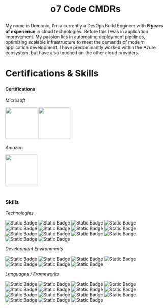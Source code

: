 # <p align="center"> o7 Code CMDRs</p>
###
My name is Domonic, I'm a currently a DevOps Build Engineer with **6 years of experience** in cloud technologies. Before this I was in application improvement.  My passion lies in automating deployment pipelines, optimizing scalable infrastructure to meet the demands of modern application development.  I have predominantly worked within the Azure ecosystem, but have also touched on the other cloud providers.
###
# Certifications & Skills
###
#### Certifications
*Microsoft*<p>
<img src="https://learn.microsoft.com/en-us/media/learn/certification/badges/microsoft-certified-fundamentals-badge.svg?branch=main" width="100" height="100"> <img src="https://learn.microsoft.com/en-us/media/learn/certification/badges/microsoft-certified-associate-badge.svg?branch=main" width="100" height="100"> <p>
*Amazon*<p>
<img src="https://images.credly.com/size/340x340/images/2784d0d8-327c-406f-971e-9f0e15097003/image.png" width="100" height="100">
#
### Skills
*Technologies*<p>
![Static Badge](https://img.shields.io/badge/Ansible-36454F?style=plastic&logo=Ansible) ![Static Badge](https://img.shields.io/badge/Azure-36454F?style=plastic&logo=Microsoft-Azure) ![Static Badge](https://img.shields.io/badge/Azure%20DevOps-36454F?style=plastic&logo=Azure%20Devops) ![Static Badge](https://img.shields.io/badge/Docker-36454F?style=plastic&logo=Docker) ![Static Badge](https://img.shields.io/badge/GitHub-36454F?style=plastic&logo=Github) ![Static Badge](https://img.shields.io/badge/Jenkins-36454F?style=plastic&logo=Jenkins) ![Static Badge](https://img.shields.io/badge/Kubernetes-36454F?style=plastic&logo=Kubernetes) ![Static Badge](https://img.shields.io/badge/Oracle-36454F?style=plastic&logo=Oracle) ![Static Badge](https://img.shields.io/badge/Postgresql-36454F?style=plastic&logo=Postgresql)
 ![Static Badge](https://img.shields.io/badge/SonarQube-36454F?style=plastic&logo=SonarQube) ![Static Badge](https://img.shields.io/badge/SonarCloud-36454F?style=plastic&logo=SonarCloud) ![Static Badge](https://img.shields.io/badge/SonarLint-36454F?style=plastic&logo=SonarLint) ![Static Badge](https://img.shields.io/badge/Terraform-36454F?style=plastic&logo=Terraform) ![Static Badge](https://img.shields.io/badge/VirtualBox-36454F?style=plastic&logo=VirtualBox) <p>
*Development Environments*<p>
![Static Badge](https://img.shields.io/badge/Android%20Studio-36454F?style=plastic&logo=android%20studio) ![Static Badge](https://img.shields.io/badge/IntelliJ%20IDEA-36454F?style=plastic&logo=IntelliJIDEA) ![Static Badge](https://img.shields.io/badge/Linux-36454F?style=plastic&logo=Linux) ![Static Badge](https://img.shields.io/badge/PowerShell%20ISE-36454F?style=plastic&logo=powershell) ![Static Badge](https://img.shields.io/badge/VSCode-36454F?style=plastic&logo=visual-studio-code) ![Static Badge](https://img.shields.io/badge/Visual%20Studio-36454F?style=plastic&logo=visual-studio) ![Static Badge](https://img.shields.io/badge/Windows%2011-36454F?style=plastic&logo=Windows11) <p>
*Languages / Frameworks*<p>
![Static Badge](https://img.shields.io/badge/Angular-36454F?style=plastic&logo=angular) ![Static Badge](https://img.shields.io/badge/Bash-36454F?style=plastic&logo=gnu-bash) ![Static Badge](https://img.shields.io/badge/css3-36454F?style=plastic&logo=css3) ![Static Badge](https://img.shields.io/badge/Flutter-36454F?style=plastic&logo=flutter) ![Static Badge](https://img.shields.io/badge/HTML5-36454F?style=plastic&logo=HTML5) ![Static Badge](https://img.shields.io/badge/Java-36454F?style=plastic&logo=openjdk) ![Static Badge](https://img.shields.io/badge/Javascript-36454F?style=plastic&logo=javascript) ![Static Badge](https://img.shields.io/badge/Kotlin-36454F?style=plastic&logo=kotlin) ![Static Badge](https://img.shields.io/badge/Markdown-36454F?style=plastic&logo=markdown) ![Static Badge](https://img.shields.io/badge/node.js-36454F?style=plastic&logo=node.js) ![Static Badge](https://img.shields.io/badge/Powershell-36454F?style=plastic&logo=PowerShell) ![Static Badge](https://img.shields.io/badge/SQL-36454F?style=plastic) ![Static Badge](https://img.shields.io/badge/PL/SQL-36454F?style=plastic) ![Static Badge](https://img.shields.io/badge/TypeScript-36454F?style=plastic&logo=typescript) ![Static Badge](https://img.shields.io/badge/YAML-36454F?style=plastic&logo=YAML) <p>



